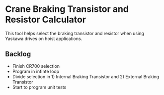 # Crane Braking Transistor and Resistor Calculator
This tool helps select the braking transistor and resistor when using Yaskawa drives on hoist applications.


## Backlog
- Finish CR700 selection
- Program in infinte loop
- Divide selection in 1) Internal Braking Transistor and 2) External Braking Transistor
- Start to program unit tests
